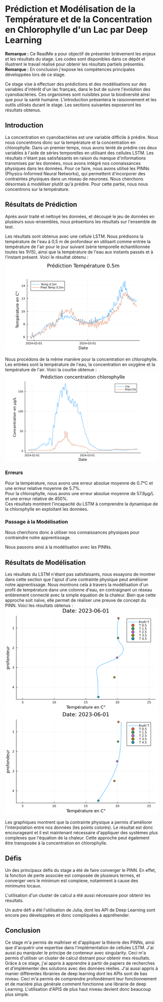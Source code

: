 # Prédiction et Modélisation de la Température et de la Concentration en Chlorophylle d'un Lac par Deep Learning

**Remarque :** Ce ReadMe a pour objectif de présenter brièvement les enjeux et les résultats du stage. Les codes sont disponibles dans ce dépôt et illustrent le travail réalisé pour obtenir les résultats partiels présentés.
**Remarque :** En conclusion j'expose les compétences principales développées lors de ce stage.

Ce stage vise à effectuer des prédictions et des modélisations sur des variables d'intérêt d'un lac français, dans le but de suivre l'évolution des cyanobactéries. Ces organismes sont nuisibles pour la biodiversité ainsi que pour la santé humaine. L'introduction présentera le raisonnement et les outils utilisés durant le stage. Les sections suivantes exposeront les résultats obtenus.

## Introduction

La concentration en cyanobactéries est une variable difficile à prédire. Nous nous concentrons donc sur la température et la concentration en chlorophylle. Dans un premier temps, nous avons tenté de prédire ces deux variables à l'aide de séries temporelles en utilisant des cellules LSTM. Les résultats n'étant pas satisfaisants en raison du manque d'informations transmises par les données, nous avons intégré nos connaissances physiques dans les données. Pour ce faire, nous avons utilisé les PINNs (Physics-Informed Neural Networks), qui permettent d'incorporer des contraintes physiques dans un réseau de neurones. Nous cherchons désormais à modéliser plutôt qu'à prédire. Pour cette partie, nous nous concentrons sur la température.

## Résultats de Prédiction

Après avoir traité et nettoyé les données, et découpé le jeu de données en plusieurs sous-ensembles, nous présentons les résultats sur l'ensemble de test.

Les résultats sont obtenus avec une cellule LSTM. Nous prédisons la température de l'eau à 0,5 m de profondeur en utilisant comme entrée la température de l'air pour le jour suivant (série temporelle échantillonnée toutes les 1h15), ainsi que la température de l'eau aux instants passés et à l'instant présent. Voici le résultat obtenu :
![Prédiction de la température de l'eau à 0.5m](images/templstm.png)

Nous procédons de la même manière pour la concentration en chlorophylle. Les entrées sont la température de l'eau, la concentration en oxygène et la température de l'air. Voici la courbe obtenue :
![Concentration en chlorophylle](images/chloro.png)

### Erreurs

Pour la température, nous avons une erreur absolue moyenne de 0.7°C et une erreur relative moyenne de 5.7%.  
Pour la chlorophylle, nous avons une erreur absolue moyenne de 57.8µg/L et une erreur relative de 450%.  
Ces résultats montrent l'incapacité du LSTM à comprendre la dynamique de la chlorophylle en exploitant les données.

### Passage à la Modélisation

Nous cherchons donc à utiliser nos connaissances physiques pour contraindre notre apprentissage.

Nous passons ainsi à la modélisation avec les PINNs.

## Résultats de Modélisation

Les résultats du LSTM n'étant pas satisfaisants, nous essayons de montrer dans cette section que l'ajout d'une contrainte physique peut améliorer notre apprentissage. Nous montrons cela à travers la modélisation d'un profil de température dans une colonne d'eau, en contraignant un réseau entièrement connecté avec la simple équation de la chaleur. Bien que cette approche soit naïve, elle permet de réaliser une preuve de concept du PINN. Voici les résultats obtenus :
![Profils de température avec contrainte physique et sans](images/temppinn1.png)
![Profils de température avec contrainte physique et sans](images/temppinn2.png)


Les graphiques montrent que la contrainte physique a permis d'améliorer l'interpolation entre nos données (les points colorés). Le résultat est donc encourageant et il est maintenant nécessaire d'appliquer des systèmes plus complexes que l'équation de la chaleur. Cette approche peut également être transposée à la concentration en chlorophylle.

## Défis

Un des principaux défis du stage a été de faire converger le PINN. En effet, la fonction de perte associée est composée de plusieurs termes, et converger vers le minimum est complexe, notamment à cause des minimums locaux.

L'utilisation d'un cluster de calcul a été aussi nécessaire pour obtenir les résultats.

Un autre défi a été l'utilisation de Julia, dont les API de Deep Learning sont encore peu développées et donc compliquées à appréhender.

## Conclusion

Ce stage m'a permis de maîtriser et d'appliquer la théorie des PINNs, ainsi que d'acquérir une expertise dans l'implémentation de cellules LSTM. J'ai aussi pu manipuler le principe de conteneur avec singularity. Ceci m'a permis d'utiliser un cluster de calcul distnant pour obtenir mes résultats.
Grâce à ce stage, j'ai appris à apprendre à partir de papiers de recherches et d'implémenter des solutions avec des données réelles. J'ai aussi appris à manier différentes librairies de deep learning dont les APIs sont de bas niveau. Ceci m'a permis de comprendre profondément leur fonctionnement et de manière plus générale comment fonctionne une librairie de deep Learning. L'utilisation d'APIS de plus haut niveau devient donc beaucoup plus simple. 
